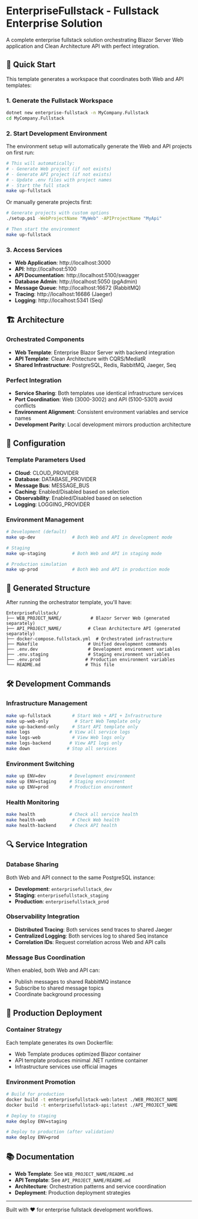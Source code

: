 # EnterpriseFullstack - Fullstack Enterprise Solution

A complete enterprise fullstack solution orchestrating Blazor Server Web application and Clean Architecture API with perfect integration.

## 🚀 Quick Start

This template generates a workspace that coordinates both Web and API templates:

### 1. Generate the Fullstack Workspace

```bash
dotnet new enterprise-fullstack -n MyCompany.Fullstack
cd MyCompany.Fullstack
```

### 2. Start Development Environment

The environment setup will automatically generate the Web and API projects on first run:

```bash
# This will automatically:
# - Generate Web project (if not exists)
# - Generate API project (if not exists)
# - Update .env files with project names
# - Start the full stack
make up-fullstack
```

Or manually generate projects first:

```bash
# Generate projects with custom options
./setup.ps1 -WebProjectName "MyWeb" -APIProjectName "MyApi"

# Then start the environment
make up-fullstack
```

### 3. Access Services

- **Web Application**: http://localhost:3000
- **API**: http://localhost:5100
- **API Documentation**: http://localhost:5100/swagger
- **Database Admin**: http://localhost:5050 (pgAdmin)
- **Message Queue**: http://localhost:16672 (RabbitMQ)
- **Tracing**: http://localhost:16686 (Jaeger)
- **Logging**: http://localhost:5341 (Seq)

## 🏗️ Architecture

### Orchestrated Components

- **Web Template**: Enterprise Blazor Server with backend integration
- **API Template**: Clean Architecture with CQRS/MediatR
- **Shared Infrastructure**: PostgreSQL, Redis, RabbitMQ, Jaeger, Seq

### Perfect Integration

- **Service Sharing**: Both templates use identical infrastructure services
- **Port Coordination**: Web (3000-3002) and API (5100-5301) avoid conflicts
- **Environment Alignment**: Consistent environment variables and service names
- **Development Parity**: Local development mirrors production architecture

## 🔧 Configuration

### Template Parameters Used

- **Cloud**: CLOUD_PROVIDER
- **Database**: DATABASE_PROVIDER
- **Message Bus**: MESSAGE_BUS
- **Caching**: Enabled/Disabled based on selection
- **Observability**: Enabled/Disabled based on selection
- **Logging**: LOGGING_PROVIDER

### Environment Management

```bash
# Development (default)
make up-dev              # Both Web and API in development mode

# Staging
make up-staging          # Both Web and API in staging mode

# Production simulation
make up-prod             # Both Web and API in production mode
```

## 📁 Generated Structure

After running the orchestrator template, you'll have:

```
EnterpriseFullstack/
├── WEB_PROJECT_NAME/           # Blazor Server Web (generated separately)
├── API_PROJECT_NAME/          # Clean Architecture API (generated separately)
├── docker-compose.fullstack.yml  # Orchestrated infrastructure
├── Makefile                   # Unified development commands
├── .env.dev                   # Development environment variables
├── .env.staging               # Staging environment variables
├── .env.prod                 # Production environment variables
└── README.md                 # This file
```

## 🛠️ Development Commands

### Infrastructure Management

```bash
make up-fullstack        # Start Web + API + Infrastructure
make up-web-only          # Start Web Template only
make up-backend-only     # Start API template only
make logs               # View all service logs
make logs-web            # View Web logs only
make logs-backend       # View API logs only
make down              # Stop all services
```

### Environment Switching

```bash
make up ENV=dev         # Development environment
make up ENV=staging     # Staging environment
make up ENV=prod        # Production environment
```

### Health Monitoring

```bash
make health             # Check all service health
make health-web          # Check Web health
make health-backend     # Check API health
```

## 🔍 Service Integration

### Database Sharing

Both Web and API connect to the same PostgreSQL instance:

- **Development**: `enterprisefullstack_dev`
- **Staging**: `enterprisefullstack_staging`
- **Production**: `enterprisefullstack_prod`

### Observability Integration

- **Distributed Tracing**: Both services send traces to shared Jaeger
- **Centralized Logging**: Both services log to shared Seq instance
- **Correlation IDs**: Request correlation across Web and API calls

### Message Bus Coordination

When enabled, both Web and API can:

- Publish messages to shared RabbitMQ instance
- Subscribe to shared message topics
- Coordinate background processing

## 🚀 Production Deployment

### Container Strategy

Each template generates its own Dockerfile:

- Web Template produces optimized Blazor container
- API template produces minimal .NET runtime container
- Infrastructure services use official images

### Environment Promotion

```bash
# Build for production
docker build -t enterprisefullstack-web:latest ./WEB_PROJECT_NAME
docker build -t enterprisefullstack-api:latest ./API_PROJECT_NAME

# Deploy to staging
make deploy ENV=staging

# Deploy to production (after validation)
make deploy ENV=prod
```

## 📚 Documentation

- **Web Template**: See `WEB_PROJECT_NAME/README.md`
- **API Template**: See `API_PROJECT_NAME/README.md`
- **Architecture**: Orchestration patterns and service coordination
- **Deployment**: Production deployment strategies

---

Built with ❤️ for enterprise fullstack development workflows.
